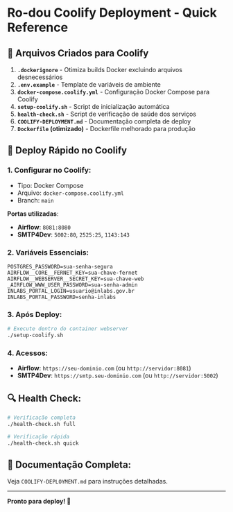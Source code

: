 # Ro-dou Coolify Deployment - Quick Reference

## 📁 Arquivos Criados para Coolify

1. **`.dockerignore`** - Otimiza builds Docker excluindo arquivos desnecessários
2. **`.env.example`** - Template de variáveis de ambiente
3. **`docker-compose.coolify.yml`** - Configuração Docker Compose para Coolify
4. **`setup-coolify.sh`** - Script de inicialização automática
5. **`health-check.sh`** - Script de verificação de saúde dos serviços
6. **`COOLIFY-DEPLOYMENT.md`** - Documentação completa de deploy
7. **`Dockerfile` (otimizado)** - Dockerfile melhorado para produção

## 🚀 Deploy Rápido no Coolify

### 1. Configurar no Coolify:
- Tipo: Docker Compose
- Arquivo: `docker-compose.coolify.yml`
- Branch: `main`

**Portas utilizadas**:
- **Airflow**: `8081:8080`
- **SMTP4Dev**: `5002:80`, `2525:25`, `1143:143`

### 2. Variáveis Essenciais:
```env
POSTGRES_PASSWORD=sua-senha-segura
AIRFLOW__CORE__FERNET_KEY=sua-chave-fernet
AIRFLOW__WEBSERVER__SECRET_KEY=sua-chave-web
_AIRFLOW_WWW_USER_PASSWORD=sua-senha-admin
INLABS_PORTAL_LOGIN=usuario@inlabs.gov.br
INLABS_PORTAL_PASSWORD=senha-inlabs
```

### 3. Após Deploy:
```bash
# Execute dentro do container webserver
./setup-coolify.sh
```

### 4. Acessos:
- **Airflow**: `https://seu-dominio.com` (ou `http://servidor:8081`)
- **SMTP4Dev**: `https://smtp.seu-dominio.com` (ou `http://servidor:5002`)

## 🔍 Health Check:
```bash
# Verificação completa
./health-check.sh full

# Verificação rápida
./health-check.sh quick
```

## 📖 Documentação Completa:
Veja `COOLIFY-DEPLOYMENT.md` para instruções detalhadas.

---
**Pronto para deploy! 🎉**